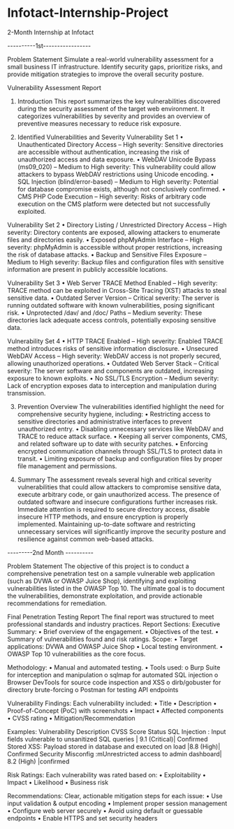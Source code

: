 # Infotact-Internship-Project
2-Month Internship at Infotact 

----------1st----------------- 



Problem Statement 
Simulate a real-world vulnerability assessment for a small business IT infrastructure. Identify 
security gaps, prioritize risks, and provide mitigation strategies to improve the overall security posture. 



Vulnerability Assessment Report 


 
1. Introduction 
This report summarizes the key vulnerabilities discovered during the security assessment of the target 
web environment. It categorizes vulnerabilities by severity and provides an overview of preventive 
measures necessary to reduce risk exposure. 



 
2. Identified Vulnerabilities and Severity 
Vulnerability Set 1 
• Unauthenticated Directory Access – High severity: Sensitive directories are accessible 
without authentication, increasing the risk of unauthorized access and data exposure. 
• WebDAV Unicode Bypass (ms09_020) – Medium to High severity: This vulnerability could 
allow attackers to bypass WebDAV restrictions using Unicode encoding. 
• SQL Injection (blind/error-based) – Medium to High severity: Potential for database 
compromise exists, although not conclusively confirmed. 
• CMS PHP Code Execution – High severity: Risks of arbitrary code execution on the CMS 
platform were detected but not successfully exploited.



Vulnerability Set 2 
• Directory Listing / Unrestricted Directory Access – High severity: Directory contents are 
exposed, allowing attackers to enumerate files and directories easily. 
• Exposed phpMyAdmin Interface – High severity: phpMyAdmin is accessible without 
proper restrictions, increasing the risk of database attacks. 
• Backup and Sensitive Files Exposure – Medium to High severity: Backup files and 
configuration files with sensitive information are present in publicly accessible locations. 


Vulnerability Set 3 
• Web Server TRACE Method Enabled – High severity: TRACE method can be exploited in 
Cross-Site Tracing (XST) attacks to steal sensitive data. 
• Outdated Server Version – Critical severity: The server is running outdated software with 
known vulnerabilities, posing significant risk. 
• Unprotected /dav/ and /doc/ Paths – Medium severity: These directories lack adequate 
access controls, potentially exposing sensitive data. 


Vulnerability Set 4 
• HTTP TRACE Enabled – High severity: Enabled TRACE method introduces risks of 
sensitive information disclosure. 
• Unsecured WebDAV Access – High severity: WebDAV access is not properly secured, 
allowing unauthorized operations. 
• Outdated Web Server Stack – Critical severity: The server software and components are 
outdated, increasing exposure to known exploits. 
• No SSL/TLS Encryption – Medium severity: Lack of encryption exposes data to 
interception and manipulation during transmission. 
                                                                                
 
3. Prevention Overview 
The vulnerabilities identified highlight the need for comprehensive security hygiene, including: 
• Restricting access to sensitive directories and administrative interfaces to prevent 
unauthorized entry. 
• Disabling unnecessary services like WebDAV and TRACE to reduce attack surface. 
• Keeping all server components, CMS, and related software up to date with security patches. 
• Enforcing encrypted communication channels through SSL/TLS to protect data in transit. 
• Limiting exposure of backup and configuration files by proper file management and 
permissions. 
 
4. Summary 
The assessment reveals several high and critical severity vulnerabilities that could allow attackers to 
compromise sensitive data, execute arbitrary code, or gain unauthorized access. The presence of 
outdated software and insecure configurations further increases risk. 
Immediate attention is required to secure directory access, disable insecure HTTP methods, and 
ensure encryption is properly implemented. Maintaining up-to-date software and restricting 
unnecessary services will significantly improve the security posture and resilience against common 
web-based attacks. 

---------2nd Month ----------

Problem Statement 
The objective of this project is to conduct a comprehensive penetration test on a sample 
vulnerable web application (such as DVWA or OWASP Juice Shop), identifying and 
exploiting vulnerabilities listed in the OWASP Top 10. The ultimate goal is to document the 
vulnerabilities, demonstrate exploitation, and provide actionable recommendations for 
remediation.

 Final Penetration Testing Report 
The final report was structured to meet professional standards and industry practices. 
Report Sections: 
 Executive Summary: 
• Brief overview of the engagement. 
• Objectives of the test. 
• Summary of vulnerabilities found and risk ratings. 
 Scope: 
• Target applications: DVWA and OWASP Juice Shop 
• Local testing environment. 
• OWASP Top 10 vulnerabilities as the core focus. 


 Methodology: 
• Manual and automated testing. 
• Tools used: 
o Burp Suite for interception and manipulation 
o sqlmap for automated SQL injection 
o Browser DevTools for source code inspection and XSS 
o dirb/gobuster for directory brute-forcing 
o Postman for testing API endpoints 


Vulnerability Findings: 
Each vulnerability included: 
• Title 
• Description 
• Proof-of-Concept (PoC) with screenshots 
• Impact 
• Affected components 
• CVSS rating 
• Mitigation/Recommendation 


Examples: 
Vulnerability Description CVSS 
Score Status 
SQL Injection : Input fields vulnerable to unsanitized SQL queries | 9.1 (Critical)| Confirmed 
Stored XSS: Payload stored in database and executed on load |8.8 (High)| Confirmed 
Security Misconfig :mUnrestricted access to admin dashboard| 8.2 (High) |confirmed 


Risk Ratings: 
Each vulnerability was rated based on: 
• Exploitability 
• Impact 
• Likelihood 
• Business risk 

Recommendations: 
Clear, actionable mitigation steps for each issue: 
• Use input validation & output encoding 
• Implement proper session management 
• Configure web server securely 
• Avoid using default or guessable endpoints 
• Enable HTTPS and set security headers
